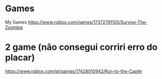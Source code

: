 # Games
 My Games
https://www.roblox.com/games/17372791105/Survive-The-Zoombie

# 2 game (não consegui corriri erro do placar)
https://www.roblox.com/pt/games/17428010942/Run-to-the-Castle